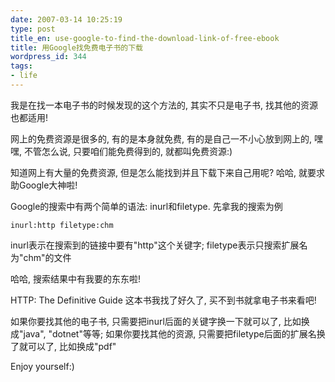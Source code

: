 ```yaml
---
date: 2007-03-14 10:25:19
type: post
title_en: use-google-to-find-the-download-link-of-free-ebook
title: 用Google找免费电子书的下载
wordpress_id: 344
tags:
- life
---
```


我是在找一本电子书的时候发现的这个方法的, 其实不只是电子书, 找其他的资源也都适用!

网上的免费资源是很多的, 有的是本身就免费, 有的是自己一不小心放到网上的, 嘿嘿, 不管怎么说, 只要咱们能免费得到的, 就都叫免费资源:)

知道网上有大量的免费资源, 但是怎么能找到并且下载下来自己用呢? 哈哈, 就要求助Google大神啦!

Google的搜索中有两个简单的语法: inurl和filetype. 先拿我的搜索为例

`inurl:http filetype:chm`

inurl表示在搜索到的链接中要有"http"这个关键字; filetype表示只搜索扩展名为"chm"的文件

哈哈, 搜索结果中有我要的东东啦! 

HTTP: The Definitive Guide 这本书我找了好久了, 买不到书就拿电子书来看吧!

如果你要找其他的电子书, 只需要把inurl后面的关键字换一下就可以了, 比如换成"java", "dotnet"等等; 如果你要找其他的资源, 只需要把filetype后面的扩展名换了就可以了, 比如换成"pdf"

Enjoy yourself:)

